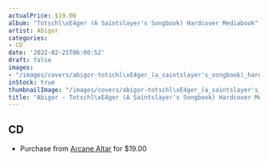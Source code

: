 ```yaml
---
actualPrice: $19.00
album: "Totschl\xE4ger (A Saintslayer's Songbook) Hardcover Mediabook"
artist: Abigor
categories:
- CD
date: '2022-02-25T06:00:52'
draft: false
images:
- "/images/covers/abigor-totschl\xE4ger_(a_saintslayer's_songbook)_hardcover_mediabook.jpg"
inStock: true
thumbnailImage: "/images/covers/abigor-totschl\xE4ger_(a_saintslayer's_songbook)_hardcover_mediabook-thumb.jpg"
title: "Abigor - Totschl\xE4ger (A Saintslayer's Songbook) Hardcover Mediabook"
---
```


## CD
* Purchase from [Arcane Altar](https://arcanealtar.bigcartel.com/product/abigor-totschlager-a-saintslayer-s-songbook-hardcover-mediabook-cd) for $19.00
